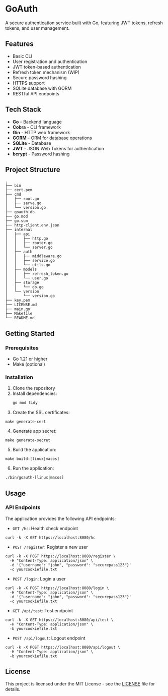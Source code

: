 # GoAuth

A secure authentication service built with Go, featuring JWT tokens, refresh tokens, and user management.

## Features

- Basic CLI
- User registration and authentication
- JWT token-based authentication
- Refresh token mechanism (WIP)
- Secure password hashing
- HTTPS support
- SQLite database with GORM
- RESTful API endpoints

## Tech Stack

- **Go** - Backend language
- **Cobra** - CLI framework
- **Gin** - HTTP web framework
- **GORM** - ORM for database operations
- **SQLite** - Database
- **JWT** - JSON Web Tokens for authentication
- **bcrypt** - Password hashing

## Project Structure

```
.
├── bin
├── cert.pem
├── cmd
│   ├── root.go
│   ├── serve.go
│   └── version.go
├── goauth.db
├── go.mod
├── go.sum
├── http-client.env.json
├── internal
│   ├── api
│   │   ├── http.go
│   │   ├── router.go
│   │   └── server.go
│   ├── auth
│   │   ├── middleware.go
│   │   ├── service.go
│   │   └── utils.go
│   ├── models
│   │   ├── refresh_token.go
│   │   └── user.go
│   ├── storage
│   │   └── db.go
│   └── version
│       └── version.go
├── key.pem
├── LICENSE.md
├── main.go
├── Makefile
└── README.md
```
## Getting Started

### Prerequisites

- Go 1.21 or higher
- Make (optional)

### Installation

1. Clone the repository
2. Install dependencies:
   ```bash
   go mod tidy
3. Create the SSL certificates:
```make
make generate-cert
```
4. Generate app secret:
```make
make generate-secret
```
5. Build the application:
```make 
make build-[linux|macos]
```
6. Run the application:
```bash 
./bin/goauth-[linux|macos]
```

## Usage

### API Endpoints

The application provides the following API endpoints:

- `GET /hc`: Health check endpoint
```curl
curl -k -X GET https://localhost:8080/hc
```

- `POST /register`: Register a new user
```curl
curl -k -X POST https://localhost:8080/register \
  -H "Content-Type: application/json" \
  -d '{"username": "john", "password": "securepass123"}'
  -c yourcookiefile.txt
```

- `POST /login`: Login a user
```curl
curl -k -X POST https://localhost:8080/login \
  -H "Content-Type: application/json" \
  -d '{"username": "john", "password": "securepass123"}'
  -c yourcookiefile.txt
```

- `GET /api/test`: Test endpoint
```curl
curl -k -X GET https://localhost:8080/api/test \
  -H "Content-Type: application/json" \
  -b yourcookiefile.txt
```

- `POST /api/logout`: Logout endpoint
```curl
curl -k -X POST https://localhost:8080/api/logout \
  -H "Content-Type: application/json" \
  -b yourcookiefile.txt
```

## License

This project is licensed under the MIT License - see the [LICENSE](LICENSE.md) file for details.
